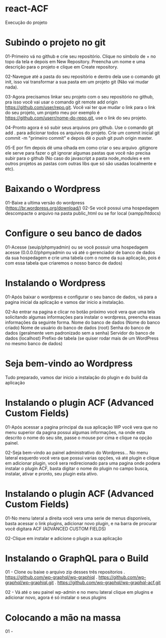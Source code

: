# react-ACF

Execução do projeto 

# Subindo o projeto no git

01-Primeiro vá no github e crie seu repositório. Clique no símbolo de + no topo da tela e depois em New Repository. Preencha um nome e uma descrição para o projeto e clique em Create repository.

02-Navegue até a pasta do seu repositório e dentro dela use o comando git init, isso vai transformar a sua pasta em um projeto git (Não vai mudar nada).

03-Agora precisamos linkar seu projeto com o seu repositório no github, pra isso você vai usar o comando git remote add origin https://github.com/user/repo.git. Você vai ter que mudar o link para o link do seu projeto, um projeto meu por exemplo é https://github.com/userr/nome-do-repo.git, use o link do seu projeto.

04-Pronto agora é só subir seus arquivos pro github. Use o comando git add . para adicionar todos os arquivos do projeto. Crie um commit inicial git commit -m "primeiro commit" e depois dê o push git push origin master.

05-E por fim depois dê uma olhada em como criar o seu arquivo .gitignore ele serve para fazer o git ignorar algumas pastas que você não precisa subir para o github (No caso do javascript a pasta node_modules e em outros projetos as pastas com outras libs que só são usadas localmente e etc).


# Baixando o Wordpress

01-Baixe a ultima versão do wordpress (https://br.wordpress.org/download/)
02-Se você possui uma hospedagem descompacte o arquivo na pasta public_html ou se for local (xampp/htdocs)

# Configure o seu banco de dados

01-Acesse (seuip/phpmyadmin) ou se você possuir uma hospedagem acesse (0.0.0.0/phpmyadmin ou vá até o gerenciador de banco de dados da sua hospedagem e crie uma tabela com o nome da sua aplicação, pois é com essa tabela que criaremos o nosso banco de dados) 

# Instalando o Wordpress

01-Após baixar o wordpress e configurar o seu banco de dados, vá para a pagina inicial da aplicação e vamos dar inicio a instalação.

02-Ao entrar na pagina e clicar no botão próximo você vera que uma tela solicitando algumas informações para instalar o wordpress, preencha essas informações da seguinte forma.
Nome do banco de dados (Nome do banco criado)
Nome de usuário do banco de dados (root)
Senha do banco de dados (geralmente vem padronizado sem a senha)
Servidor do banco de dados (localhost)
Prefixo de tabela (se quiser rodar mais de um WordPress no mesmo banco de dados)

# Seja bem-vindo ao Wordpress

Tudo preparado, vamos dar inicio a instalação do plugin e do build da aplicação

# Instalando o plugin ACF (Advanced Custom Fields)

01-Após acessar a pagina principal da sua aplicação WP você vera que no menu superior da pagina possui algumas informações, na onde esta descrito o nome do seu site, passe o mouse por cima e clique na opção painel.

02-Seja bem-vindo ao painel administrativo do Wordpress... No menu lateral esquerdo você vera que possui varias opções, vá até plugin e clique em adicionar plugin, você sera redirecionado para uma pagina onde podera instalar o plugin ACF, basta digitar o nome do plugin no campo busca, instalar, ativar e pronto, seu plugin esta ativo.

# Instalando o plugin ACF (Advanced Custom Fields)

01-No menu lateral a direita você vera uma serie de menus disponiveis, basta acessar o link plugins, adicionar novo plugin, e na barra de procurar você digitara ACF (ADVANCED CUSTOM FIELDS)

02-Clique em instalar e adicione o plugin a sua aplicação

# Instalando o GraphQL para o Build

01 - Clone ou baixe o arquivo zip desses três repositorios
  . https://github.com/wp-graphql/wp-graphiql
  . https://github.com/wp-graphql/wp-graphiql.git
  . https://github.com/wp-graphql/wp-graphql-acf.git
  
02 - Vá até o seu painel wp-admin e no menu lateral clique em plugins e adicionar novo, agora é só instalar o seus plugins
  
  
# Colocando a mão na massa

01 - 












